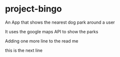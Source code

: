 # project-bingo
An App that shows the nearest dog park around a user

It uses the google maps API to show the parks

Adding one more line to the read me

this is the next line
